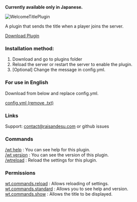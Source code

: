 <strong>Currently available only in Japanese.</strong>

![WelcomeTitlePlugin](https://user-images.githubusercontent.com/89285532/216763298-78a36ac5-72c2-4dc6-800f-8bda5b110460.png)

A plugin that sends the title when a player joins the server.

[Download Plugin](https://www.spigotmc.org/resources/welcometitleplugin.107816/download?version=484721)

### Installation method:
1. Download and go to plugins folder
2. Reload the server or restart the server to enable the plugin.
3. [Optional] Change the message in config.yml.

### For use in English
Download from below and replace config.yml.

<ins>[config.yml (remove .txt)](https://raw.githubusercontent.com/raisandesu/WTP/master/config.yml)</ins>

### Links
Support: contact@raisandesu.com or github issues

### Commands
<ins>/wt help</ins> : You can see help for this plugin.<br>
<ins>/wt version</ins> : You can see the version of this plugin.<br>
<ins>/wtreload</ins> : Reload the settings for this plugin.

### Permissions
<ins>wt.commands.reload</ins> : Allows reloading of settings.<br>
<ins>wt.commands.standard</ins> : Allows you to see help and version.<br>
<ins>wt.commands.show</ins> : Allows the title to be displayed.
